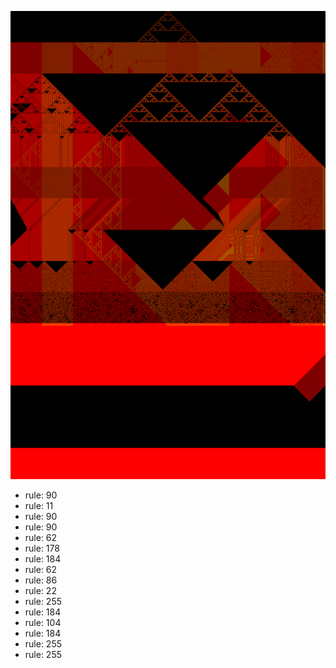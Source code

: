 ![photo](./output.png) 
 * rule: 90
* rule: 11
* rule: 90
* rule: 90
* rule: 62
* rule: 178
* rule: 184
* rule: 62
* rule: 86
* rule: 22
* rule: 255
* rule: 184
* rule: 104
* rule: 184
* rule: 255
* rule: 255
